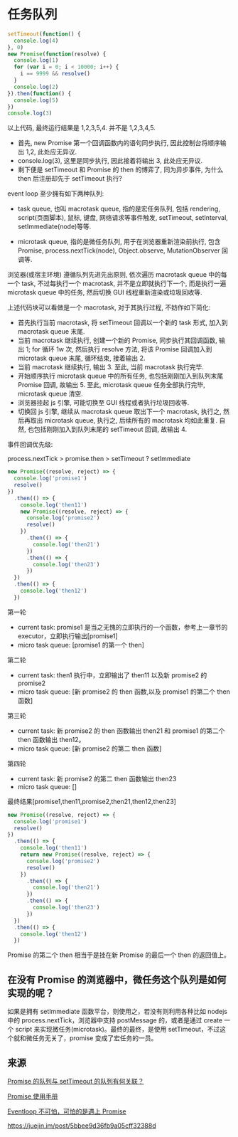 # 任务队列

```js
setTimeout(function() {
  console.log(4)
}, 0)
new Promise(function(resolve) {
  console.log(1)
  for (var i = 0; i < 10000; i++) {
    i == 9999 && resolve()
  }
  console.log(2)
}).then(function() {
  console.log(5)
})
console.log(3)
```

以上代码, 最终运行结果是 1,2,3,5,4. 并不是 1,2,3,4,5.

- 首先, new Promise 第一个回调函数内的语句同步执行, 因此控制台将顺序输出 1,2, 此处应无异议.
- console.log(3), 这里是同步执行, 因此接着将输出 3, 此处应无异议.
- 剩下便是 setTimeout 和 Promise 的 then 的博弈了, 同为异步事件, 为什么 then 后注册却先于 setTimeout 执行?

event loop 至少拥有如下两种队列:

- task queue, 也叫 macrotask queue, 指的是宏任务队列, 包括 rendering, script(页面脚本), 鼠标, 键盘, 网络请求等事件触发, setTimeout, setInterval, setImmediate(node)等等.

- microtask queue, 指的是微任务队列, 用于在浏览器重新渲染前执行, 包含 Promise, process.nextTick(node), Object.observe, MutationObserver 回调等.

浏览器(或宿主环境) 遵循队列先进先出原则, 依次遍历 macrotask queue 中的每一个 task, 不过每执行一个 macrotask, 并不是立即就执行下一个, 而是执行一遍 microtask queue 中的任务, 然后切换 GUI 线程重新渲染或垃圾回收等.

上述代码块可以看做是一个 macrotask, 对于其执行过程, 不妨作如下简化:

- 首先执行当前 macrotask, 将 setTimeout 回调以一个新的 task 形式, 加入到 macrotask queue 末尾.
- 当前 macrotask 继续执行, 创建一个新的 Promise, 同步执行其回调函数, 输出 1; for 循环 1w 次, 然后执行 resolve 方法, 将该 Promise 回调加入到 microtask queue 末尾, 循环结束, 接着输出 2.
- 当前 macrotask 继续执行, 输出 3. 至此, 当前 macrotask 执行完毕.
- 开始顺序执行 microtask queue 中的所有任务, 也包括刚刚加入到队列末尾 Promise 回调, 故输出 5. 至此, microtask queue 任务全部执行完毕, microtask queue 清空.
- 浏览器挂起 js 引擎, 可能切换至 GUI 线程或者执行垃圾回收等.
- 切换回 js 引擎, 继续从 macrotask queue 取出下一个 macrotask, 执行之, 然后再取出 microtask queue, 执行之, 后续所有的 macrotask 均如此重复. 自然, 也包括刚刚加入到队列末尾的 setTimeout 回调, 故输出 4.

事件回调优先级:

process.nextTick > promise.then > setTimeout ? setImmediate

```js
new Promise((resolve, reject) => {
  console.log('promise1')
  resolve()
})
  .then(() => {
    console.log('then11')
    new Promise((resolve, reject) => {
      console.log('promise2')
      resolve()
    })
      .then(() => {
        console.log('then21')
      })
      .then(() => {
        console.log('then23')
      })
  })
  .then(() => {
    console.log('then12')
  })
```

第一轮

- current task: promise1 是当之无愧的立即执行的一个函数，参考上一章节的 executor，立即执行输出[promise1]
- micro task queue: [promise1 的第一个 then]

第二轮

- current task: then1 执行中，立即输出了 then11 以及新 promise2 的 promise2
- micro task queue: [新 promise2 的 then 函数,以及 promise1 的第二个 then 函数]

第三轮

- current task: 新 promise2 的 then 函数输出 then21 和 promise1 的第二个 then 函数输出 then12。
- micro task queue: [新 promise2 的第二 then 函数]

第四轮

- current task: 新 promise2 的第二 then 函数输出 then23
- micro task queue: []

最终结果[promise1,then11,promise2,then21,then12,then23]

```js
new Promise((resolve, reject) => {
  console.log('promise1')
  resolve()
})
  .then(() => {
    console.log('then11')
    return new Promise((resolve, reject) => {
      console.log('promise2')
      resolve()
    })
      .then(() => {
        console.log('then21')
      })
      .then(() => {
        console.log('then23')
      })
  })
  .then(() => {
    console.log('then12')
  })
```

Promise 的第二个 then 相当于是挂在新 Promise 的最后一个 then 的返回值上。

## 在没有 Promise 的浏览器中，微任务这个队列是如何实现的呢？

如果是拥有 setImmediate 函数平台，则使用之，若没有则利用各种比如 nodejs 中的 process.nextTick，浏览器中支持 postMessage 的，或者是通过 create 一个 script 来实现微任务(microtask)。最终的最终，是使用 setTimeout，不过这个就和微任务无关了，promise 变成了宏任务的一员。

## 来源

[Promise 的队列与 setTimeout 的队列有何关联？](https://www.zhihu.com/question/36972010)

[Promise 使用手册](https://juejin.im/post/58f41a13a0bb9f006aa1aab4)

[Eventloop 不可怕，可怕的是遇上 Promise](https://juejin.im/post/5c9a43175188252d876e5903)

https://juejin.im/post/5bbee9d36fb9a05cff32388d

